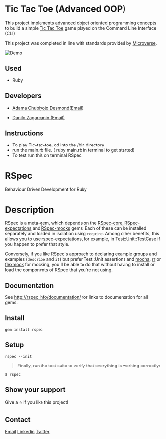 # Tic Tac Toe (Advanced OOP)
This project implements advanced object oriented programming concepts to build a simple [Tic Tac Toe](https://en.wikipedia.org/wiki/Tic-tac-toe) game played on the Command Line Interface (CLI)

This project was completed in line with standards provided by [Microverse](https://www.microverse.org/ "The Global School for Remote Software Developers!").

![Demo](https://upload.wikimedia.org/wikipedia/commons/thumb/3/32/Tic_tac_toe.svg/200px-Tic_tac_toe.svg.png)

## Used
- Ruby


## Developers

* [Adama Chubiyojo Desmond](https://github.com/kobiyoyo)[(Email)](mailto:Adamachubi@gmail.com)

* [Danilo Zagarcanin ](https://github.com/danilozag1992)[(Email)](mailto:danilozagarcanin@gmail.com)

## Instructions
- To play Tic-tac-toe, cd into the /bin directory 
- run the main.rb file. ( ruby main.rb in terminal to get started)
- To test run this on terminal RSpec 
# RSpec

Behaviour Driven Development for Ruby

# Description

RSpec is a meta-gem, which depends on the
[RSpec-core](https://github.com/rspec/rspec-core),
[RSpec-expectations](https://github.com/rspec/rspec-expectations)
and [RSpec-mocks](https://github.com/rspec/rspec-mocks) gems. Each of these
can be installed separately and loaded in isolation using `require`. Among
other benefits, this allows you to use rspec-expectations, for example, in
Test::Unit::TestCase if you happen to prefer that style.

Conversely, if you like RSpec's approach to declaring example groups and
examples (`describe` and `it`) but prefer Test::Unit assertions and
[mocha](https://github.com/freerange/mocha), [rr](https://github.com/rr/rr)
or [flexmock](https://github.com/jimweirich/flexmock) for mocking, you'll be
able to do that without having to install or load the components of RSpec that
you're not using.

## Documentation

See http://rspec.info/documentation/ for links to documentation for all gems.

## Install

    gem install rspec

## Setup

    rspec --init
> Finally, run the test suite to verify that everything is working correctly:

```
$ rspec

```
## Show your support

Give a ⭐️ if you like this project!

## Contact
[Email](mailto:danilozagarcanin@gmail.com)
[Linkedin](https://www.linkedin.com/in/danilo-zagarcanin-88169b185/)
[Twitter](https://twitter.com/danilo96061514)
